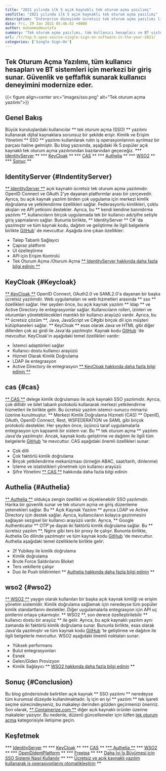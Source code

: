 ```yaml
---
title: "2021 yılında ilk 5 açık kaynaklı tek oturum açma yazılımı" 
seoTitle: "2021 yılında ilk 5 açık kaynaklı tek oturum açma yazılımı" 
description: "Enterprise düzeyinde ücretsiz tek oturum açma yazılımı listesini kontrol edin. Bu açık kaynaklı SSO çözümleri IdentityServer, KeyCloak'ı içerir. CAS, Authelia ve WSO2." 
date: Fri, 29 Jan 2021 05:46:42 +0000
author: muhammadmustafa
summary: "Tek oturum açma yazılımı, tüm kullanıcı hesapları ve BT sistemleri için merkezi bir giriş sunar. Güvenlik ve şeffaflık sunarak kullanıcı deneyimini modernize eder." 
url: /tr/top-5-open-source-single-sign-on-software-in-the-year-2021/
categories: ['Single Sign-On']
---
```


## Tek Oturum Açma Yazılımı, tüm kullanıcı hesapları ve BT sistemleri için merkezi bir giriş sunar. Güvenlik ve şeffaflık sunarak kullanıcı deneyimini modernize eder.

{{< figure align=center src="images/sso.png" alt="Tek oturum açma yazılımı">}}


## Genel Bakış
Büyük kuruluşlardaki kullanıcılar ** tek oturum açma (SSO) ** yazılımı kullanarak dijital kaynaklara sorunsuz bir şekilde erişir. Kimlik ve Erişim Yönetimi ** SSO ** yazılımı kullanılarak rutin iş operasyonlarının ayrılmaz bir parçası haline gelmiştir. Bu blog yazısında, aşağıdaki ilk 5 popüler açık kaynaklı tek oturum açma yazılımından bazılarından geçeceğiz.
  *** [IdentityServer][1] **
  *** [KeyCloak][2] **
  *** [CAS][3] **
  *** [Authelia][4] **
  *** [WSO2][5] **
  *** [Sonuç][6] **

## IdentityServer {#IndentityServer}
[** IdentityServer **][7] açık kaynaklı ücretsiz tek oturum açma yazılımıdır. OpenID Connect ve OAuth 2'ye dayanan platformlar arası bir çerçevedir. Ayrıca, bu açık kaynak yazılım birden çok uygulama için merkezi kimlik doğrulama ve yetkilendirme özellikleri sağlar. Federasyonlu kimlikleri, çoklu akışları ve API yetkisini destekler. Ayrıca, bu ** kendi kendine barındırma yazılımı **, kullanıcıların birçok uygulamada tek bir kullanıcı adı/şifre setiyle giriş yapmalarını sağlar. Bununla birlikte, ** IdentityServer ** C# 'da yazılmıştır ve tüm kaynak kodu, dağıtım ve geliştirme ile ilgili belgelerle birlikte [GitHub][8]' de mevcuttur.
Aşağıda öne çıkan özellikler:
  * Talep Tabanlı Sağlayıcı
  * Çapraz platform
  * UI özelleştirme
  * API için Erişim Kontrolü
  * Tek Oturum Açma /Oturum Açma
[** IdentityServer hakkında daha fazla bilgi edinin **][9]

## KeyCloak {#Keycloak}
[** KeyCloak **][10] OpenID Connect, OAuth2.0 ve SAML2.0'a dayanan bir başka ücretsiz yazılımdır. Web uygulamaları ve web hizmetleri arasında ** sso ** özellikleri sağlar. Her şeyden önce, bu açık kaynak yazılım ** ldap ** ve Active Directory ile entegrasyonlar sağlar. Kullanıcıların rolleri, izinleri ve oturumları yönetebilecekleri mantıklı bir kullanıcı arayüzü vardır. Ayrıca, bu ** ücretsiz çözüm **, Java, JavaScript ve C#gibi birçok dil için müşteri kütüphaneleri sağlar. ** KeyCloak ** esas olarak Java ve HTML gibi diğer dillerden çok az girdi ile Java'da yazılmıştır. Kaynak kodu [GitHub][11] 'de mevcuttur.
KeyCloak'ın aşağıdaki temel özellikleri vardır:
  * İstemci adaptörleri sağlar
  * Kullanıcı dostu kullanıcı arayüzü
  * Hizmet Olarak Kimlik Doğrulama
  * LDAP ile entegrasyon
  * Active Directory ile entegrasyon
[** KeyCloak hakkında daha fazla bilgi edinin **][12]

## cas {#cas}
[** CAS **][13] delege kimlik doğrulaması ile açık kaynaklı SSO yazılımıdır. Ayrıca, çok dillidir ve bilet tabanlı protokolü kullanarak merkezi yetkilendirme hizmetleri ile birlikte gelir. Bu ücretsiz yazılım istemci-sunucu mimarisi üzerine kurulmuştur. ** Merkezi Kimlik Doğrulama Hizmeti (CAS) ** OpenID, OAuth, OpenID Connect, Rest, WSFEDERATION ve SAML gibi birçok protokolü destekler. Her şeyden önce, üçüncü taraf uygulamalarla entegrasyon için kapsamlı bir sistem var. Bu ** tek oturum açma ** yazılımı Java'da yazılmıştır. Ancak, kaynak kodu geliştirme ve dağıtım ile ilgili tüm belgelerle [GitHub][14] 'te mevcuttur.
CAS aşağıdaki önemli özellikleri sunar:
  * Çok dilli
  * Çok faktörlü kimlik doğrulama
  * Birçok yetkilendirme mekanizması (örneğin ABAC, saat/tarih, dinlenme)
  * İzleme ve istatistikleri yönetmek için kullanıcı arayüzü
  * Şifre Yönetimi
[** CAS **][15] hakkında daha fazla bilgi edinin

## Authelia {#Authelia}
[** Authelia **][16] oldukça zengin özellikli ve ölçeklenebilir SSO yazılımıdır. Harika bir güvenlik sunar ve tek oturum açma ve giriş düzenleme yetenekleri sağlar. Bu ** Açık Kaynak Yazılım ** ayrıca LDAP ve Active Directory için destek sağlar. Ayrıca, kullanıcıların kolayca gezinmesini sağlayan sezgisel bir kullanıcı arayüzü vardır. Ayrıca, ** Google Authenticator ** OTP'ye dayalı iki faktörlü kimlik doğrulama sağlar. Bu ** ücretsiz yazılım **, Nginx gibi ters bir proxy ile çalışır. Bununla birlikte, Authelia Go dilinde yazılmıştır ve tüm kaynak kodu [GitHub][17] 'de mevcuttur.
Authelia aşağıdaki temel özelliklerle birlikte gelir:
  * 2f Yubikey ile kimlik doğrulama
  * Kimlik doğrulama
  * Brute Force Saldırılarını Bloket
  * Ters vekillerle çalışır
  * Duo ile Push bildirimleri
** [Authelia hakkında daha fazla bilgi edinin][18] **

## wso2 {#wso2}
[** WSO2 **][19] yaygın olarak kullanılan bir başka açık kaynak kimliği ve erişim yönetim sistemidir. Kimlik doğrulama sağlamak için neredeyse tüm popüler kimlik standartlarını destekler. Diğer uygulamalarla entegrasyon için API uç pintlerini ortaya çıkarmıştır. ** WSO2 **, son derece özelleştirilebilir ** kullanıcı dostu bir arayüz ** ile gelir. Ayrıca, bu açık kaynaklı yazılım aynı zamanda iki faktörlü kimlik doğrulama sunar. Bununla birlikte, esas olarak Java'da yazılmıştır ve tüm kaynak kodu [GitHub][20] 'te geliştirme ve dağıtım ile ilgili belgelerle mevcuttur.
WSO2 aşağıdaki önemli noktaları sunar:
  * Yüksek performans
  * Bulut entegrasyonları
  * Esnek
  * Gelen/Giden Provizyon
  * Kimlik Sağlayıcı
** [WSO2 hakkında daha fazla bilgi edinin][21] **

## Sonuç {#Conclusion}
Bu blog gönderisinde belirtilen açık kaynak ** SSO yazılımı ** neredeyse tüm kurumsal düzeyde kullanılmaktadır. İş için en iyi ** yazılım ** tek işareti seçme sürecindeyseniz, bu makaleyi derinden gözden geçirmenizi öneririz.
Son olarak, [** Containerize.com **][22] diğer açık kaynaklı ürünler üzerine makaleler yazıyor. Bu nedenle, düzenli güncellemeler için lütfen [tek oturum açma][23] kategorisiyle iletişime geçin.

## Keşfetmek
  *** [IdentityServer][24] **
  *** [KeyCloak][25] **
  *** [CAS][26] **
  *[** Authelia **][27]
  *** [WSO2][28] **
  *** [OpenDidentPlatform][29] **
  *** [Freeipa][30] **
  *** [Daha İyi İş Büyümesi için SSO Sistemi Nasıl Kullanılır][31] **
  *** [Ücretsiz ve açık kaynaklı yazılım kullanarak iş operasyonlarını otomatikleştirin][32] **

  
[1]: #IdentityServer
[2]: #KeyCloak
[3]: #CAS
[4]: #Authelia
[5]: #WSO2
[6]: #Conclusion
[7]: https://products.containerize.com/single-sign-on/identity-server
[8]: https://github.com/IdentityServer
[9]: https://identityserver.io/
[10]: https://products.containerize.com/single-sign-on/keycloak
[11]: https://github.com/keycloak/keycloak
[12]: https://www.keycloak.org/
[13]: https://products.containerize.com/single-sign-on/cas
[14]: https://github.com/apereo/cas
[15]: https://apereo.github.io/cas/6.3.x/index.html
[16]: https://products.containerize.com/single-sign-on/authelia
[17]: https://github.com/authelia/authelia
[18]: https://www.authelia.com/
[19]: https://products.containerize.com/single-sign-on/wso2
[20]: https://github.com/wso2/product-is
[21]: http://wso2.github.io/
[22]: https://www.containerize.com/
[23]: https://products.containerize.com/single-sign-on/
[24]: https://products.containerize.com/single-sign-on/identity-server/
[25]: https://products.containerize.com/single-sign-on/keycloak/
[26]: https://products.containerize.com/single-sign-on/cas/
[27]: https://products.containerize.com/single-sign-on/authelia/
[28]: https://products.containerize.com/single-sign-on/wso2/
[29]: https://products.containerize.com/single-sign-on/openidentityplatform/
[30]: https://products.containerize.com/single-sign-on/freeipa/
[31]: https://blog.containerize.com/single-sign-on/how-to-leverage-sso-solution-for-better-business-growth/
[32]: https://blog.containerize.com/blogging/automate-business-operations-using-open-source-software/
